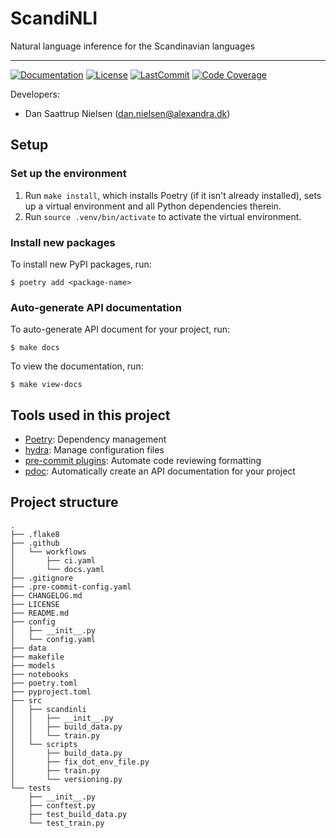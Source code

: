 # ScandiNLI

Natural language inference for the Scandinavian languages

______________________________________________________________________
[![Documentation](https://img.shields.io/badge/docs-passing-green)](https://alexandrainst.github.io/ScandiNLI/scandinli.html)
[![License](https://img.shields.io/github/license/alexandrainst/ScandiNLI)](https://github.com/alexandrainst/ScandiNLI/blob/main/LICENSE)
[![LastCommit](https://img.shields.io/github/last-commit/alexandrainst/ScandiNLI)](https://github.com/alexandrainst/ScandiNLI/commits/main)
[![Code Coverage](https://img.shields.io/badge/Coverage-0%25-red.svg)](https://github.com/alexandrainst/ScandiNLI/tree/main/tests)


Developers:

- Dan Saattrup Nielsen (dan.nielsen@alexandra.dk)


## Setup

### Set up the environment

1. Run `make install`, which installs Poetry (if it isn't already installed), sets up a virtual environment and all Python dependencies therein.
2. Run `source .venv/bin/activate` to activate the virtual environment.

### Install new packages

To install new PyPI packages, run:

```
$ poetry add <package-name>
```

### Auto-generate API documentation

To auto-generate API document for your project, run:

```
$ make docs
```

To view the documentation, run:

```
$ make view-docs
```

## Tools used in this project
* [Poetry](https://towardsdatascience.com/how-to-effortlessly-publish-your-python-package-to-pypi-using-poetry-44b305362f9f): Dependency management
* [hydra](https://hydra.cc/): Manage configuration files
* [pre-commit plugins](https://pre-commit.com/): Automate code reviewing formatting
* [pdoc](https://github.com/pdoc3/pdoc): Automatically create an API documentation for your project

## Project structure
```
.
├── .flake8
├── .github
│   └── workflows
│       ├── ci.yaml
│       └── docs.yaml
├── .gitignore
├── .pre-commit-config.yaml
├── CHANGELOG.md
├── LICENSE
├── README.md
├── config
│   ├── __init__.py
│   └── config.yaml
├── data
├── makefile
├── models
├── notebooks
├── poetry.toml
├── pyproject.toml
├── src
│   ├── scandinli
│   │   ├── __init__.py
│   │   ├── build_data.py
│   │   └── train.py
│   └── scripts
│       ├── build_data.py
│       ├── fix_dot_env_file.py
│       ├── train.py
│       └── versioning.py
└── tests
    ├── __init__.py
    ├── conftest.py
    ├── test_build_data.py
    └── test_train.py
```
